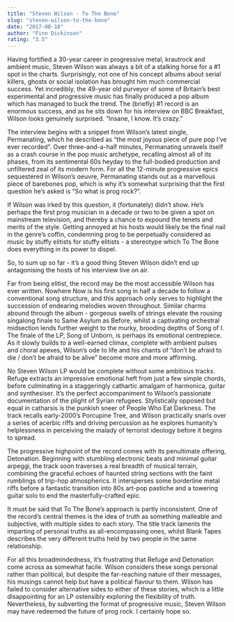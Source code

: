```yaml
---
title: "Steven Wilson - To The Bone"
slug: "steven-wilson-to-the-bone"
date: "2017-08-18"
author: "Finn Dickinson"
rating: "3.5"
---
```


Having fortified a 30-year career in progressive metal, krautrock and ambient music, Steven Wilson was always a bit of a stalking horse for a #1 spot in the charts. Surprisingly, not one of his concept albums about serial killers, ghosts or social isolation has brought him much commercial success. Yet incredibly, the 49-year old purveyor of some of Britain’s best experimental and progressive music has finally produced a pop album which has managed to buck the trend. The (briefly) #1 record is an enormous success, and as he sits down for his interview on BBC Breakfast, Wilson looks genuinely surprised. “Insane, I know. It’s crazy.”

The interview begins with a snippet from Wilson’s latest single, Permanating, which he described as “the most joyous piece of pure pop I’ve ever recorded”. Over three-and-a-half minutes, Permanating unravels itself as a crash course in the pop music archetype, recalling almost all of its phases, from its sentimental 60s heyday to the full-bodied production and unfiltered zeal of its modern form. For all the 12-minute progressive epics sequestered in Wilson’s oeuvre, Permanating stands out as a marvellous piece of barebones pop, which is why it’s somewhat surprising that the first question he’s asked is “So what is prog rock?”.

If Wilson was irked by this question, it (fortunately) didn’t show. He’s perhaps the first prog musician in a decade or two to be given a spot on mainstream television, and thereby a chance to expound the tenets and merits of the style. Getting annoyed at his hosts would likely be the final nail in the genre’s coffin, condemning prog to be perpetually considered as music by stuffy elitists for stuffy elitists - a stereotype which To The Bone does everything in its power to dispel.

So, to sum up so far - it’s a good thing Steven Wilson didn’t end up antagonising the hosts of his interview live on air.

Far from being elitist, the record may be the most accessible Wilson has ever written. Nowhere Now is his first song in half a decade to follow a conventional song structure, and this approach only serves to highlight the succession of endearing melodies woven throughout. Similar charms abound through the album - gorgeous swells of strings elevate the rousing singalong finale to Same Asylum as Before, whilst a captivating orchestral midsection lends further weight to the murky, brooding depths of Song of I. The finale of the LP, Song of Unborn, is perhaps its emotional centrepiece. As it slowly builds to a well-earned climax, complete with ambient pulses and choral apexes, Wilson’s ode to life and his chants of “don’t be afraid to die / don’t be afraid to be alive” become more and more affirming.

No Steven Wilson LP would be complete without some ambitious tracks. Refuge extracts an impressive emotional heft from just a few simple chords, before culminating in a staggeringly cathartic amalgam of harmonica, guitar and synthesiser. It’s the perfect accompaniment to Wilson’s passionate documentation of the plight of Syrian refugees. Stylistically opposed but equal in catharsis is the punkish sneer of People Who Eat Darkness. The track recalls early-2000’s Porcupine Tree, and Wilson practically snarls over a series of acerbic riffs and driving percussion as he explores humanity’s helplessness in perceiving the malady of terrorist ideology before it begins to spread.

The progressive highpoint of the record comes with its penultimate offering, Detonation. Beginning with stumbling electronic beats and minimal guitar arpeggi, the track soon traverses a real breadth of musical terrain, combining the graceful echoes of haunted string sections with the faint rumblings of trip-hop atmospherics. It intersperses some borderline metal riffs before a fantastic transition into 80s art-pop pastiche and a towering guitar solo to end the masterfully-crafted epic.

It must be said that To The Bone’s approach is partly inconsistent. One of the record’s central themes is the idea of truth as something malleable and subjective, with multiple sides to each story. The title track laments the imparting of personal truths as all-encompassing ones, whilst Blank Tapes describes the very different truths held by two people in the same relationship.

For all this broadmindedness, it’s frustrating that Refuge and Detonation come across as somewhat facile. Wilson considers these songs personal rather than political, but despite the far-reaching nature of their messages, his musings cannot help but have a political flavour to them. Wilson has failed to consider alternative sides to either of these stories, which is a little disappointing for an LP ostensibly exploring the flexibility of truth. Nevertheless, by subverting the format of progressive music, Steven Wilson may have redeemed the future of prog rock. I certainly hope so.
